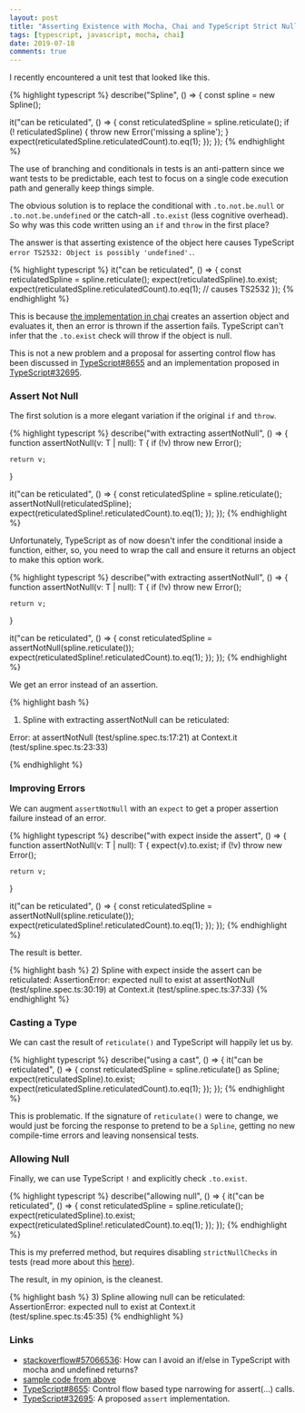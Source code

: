 ```yaml
---
layout: post
title: "Asserting Existence with Mocha, Chai and TypeScript Strict Null Checks"
tags: [typescript, javascript, mocha, chai]
date: 2019-07-18
comments: true
---
```

I recently encountered a unit test that looked like this.

{% highlight typescript %}
describe("Spline", () => {
  const spline = new Spline();

  it("can be reticulated", () => {
    const reticulatedSpline = spline.reticulate();
    if (! reticulatedSpline) {
      throw new Error('missing a spline');
    }
    expect(reticulatedSpline.reticulatedCount).to.eq(1);
  });
});
{% endhighlight %}

The use of branching and conditionals in tests is an anti-pattern since we want tests to be predictable, each test to focus on a single code execution path and generally keep things simple.

The obvious solution is to replace the conditional with `.to.not.be.null` or `.to.not.be.undefined` or the catch-all `.to.exist` (less cognitive overhead). So why was this code written using an `if` and `throw` in the first place?

The answer is that asserting existence of the object here causes TypeScript `error TS2532: Object is possibly 'undefined'.`.

{% highlight typescript %}
it("can be reticulated", () => {
  const reticulatedSpline = spline.reticulate();
  expect(reticulatedSpline).to.exist;
  expect(reticulatedSpline.reticulatedCount).to.eq(1); // causes TS2532
});
{% endhighlight %}

This is because [the implementation in chai](https://github.com/chaijs/chai/blob/master/lib/chai/assertion.js#L133) creates an assertion object and evaluates it, then an error is thrown if the assertion fails. TypeScript can't infer that the `.to.exist` check will throw if the object is null. 

This is not a new problem and a proposal for asserting control flow has been discussed in [TypeScript#8655](https://github.com/microsoft/TypeScript/issues/8655) and an implementation proposed in [TypeScript#32695](https://github.com/microsoft/TypeScript/pull/32695).

### Assert Not Null

The first solution is a more elegant variation if the original `if` and `throw`.

{% highlight typescript %}
describe("with extracting assertNotNull", () => {
  function assertNotNull<T>(v: T | null): T {
    if (!v) throw new Error();

    return v;
  }

  it("can be reticulated", () => {
    const reticulatedSpline = spline.reticulate();
    assertNotNull(reticulatedSpline);
    expect(reticulatedSpline!.reticulatedCount).to.eq(1);
  });
});
{% endhighlight %}

Unfortunately, TypeScript as of now doesn't infer the conditional inside a function, either, so, you need to wrap the call and ensure it returns an object to make this option work.

{% highlight typescript %}
describe("with extracting assertNotNull", () => {
  function assertNotNull<T>(v: T | null): T {
    if (!v) throw new Error();

    return v;
  }

  it("can be reticulated", () => {
    const reticulatedSpline = assertNotNull(spline.reticulate());
    expect(reticulatedSpline!.reticulatedCount).to.eq(1);
  });
});
{% endhighlight %}

We get an error instead of an assertion.

{% highlight bash %}
  1) Spline
     with extracting assertNotNull
     can be reticulated:
   
  Error: 
    at assertNotNull (test/spline.spec.ts:17:21)
    at Context.it (test/spline.spec.ts:23:33)

{% endhighlight %}

### Improving Errors

We can augment `assertNotNull` with an `expect` to get a proper assertion failure instead of an error.

{% highlight typescript %}
describe("with expect inside the assert", () => {
  function assertNotNull<T>(v: T | null): T {
    expect(v).to.exist;
    if (!v) throw new Error();
  
    return v;
  }
  
  it("can be reticulated", () => {
    const reticulatedSpline = assertNotNull(spline.reticulate());
    expect(reticulatedSpline!.reticulatedCount).to.eq(1);
  });
});
{% endhighlight %}

The result is better.

{% highlight bash %}
  2) Spline
     with expect inside the assert
     can be reticulated:
   AssertionError: expected null to exist
    at assertNotNull (test/spline.spec.ts:30:19)
    at Context.it (test/spline.spec.ts:37:33)
{% endhighlight %}

### Casting a Type

We can cast the result of `reticulate()` and TypeScript will happily let us by.

{% highlight typescript %}
describe("using a cast", () => {
  it("can be reticulated", () => {
    const reticulatedSpline = spline.reticulate() as Spline;
    expect(reticulatedSpline).to.exist;
    expect(reticulatedSpline.reticulatedCount).to.eq(1);
  });
});
{% endhighlight %}

This is problematic. If the signature of `reticulate()` were to change, we would just be forcing the response to pretend to be a `Spline`, getting no new compile-time errors and leaving nonsensical tests.

### Allowing Null

Finally, we can use TypeScript `!` and explicitly check `.to.exist`.

{% highlight typescript %}
describe("allowing null", () => {
  it("can be reticulated", () => {
    const reticulatedSpline = spline.reticulate();
    expect(reticulatedSpline).to.exist;
    expect(reticulatedSpline!.reticulatedCount).to.eq(1);
  });
});
{% endhighlight %}

This is my preferred method, but requires disabling `strictNullChecks` in tests (read more about this [here](https://web.archive.org/web/20191120101312/https://basarat.gitbooks.io/typescript/docs/options/strictNullChecks.html)).

The result, in my opinion, is the cleanest.

{% highlight bash %}
  3) Spline
     allowing null
     can be reticulated:
   AssertionError: expected null to exist
    at Context.it (test/spline.spec.ts:45:35)
{% endhighlight %}

### Links

* [stackoverflow#57066536](https://stackoverflow.com/questions/57066536/how-can-i-avoid-an-if-else-in-typescript-with-mocha-and-undefined-returns): How can I avoid an if/else in TypeScript with mocha and undefined returns?
* [sample code from above](https://github.com/dblock/typescript-mocha-strict-null-checks)
* [TypeScript#8655](https://github.com/microsoft/TypeScript/issues/8655): Control flow based type narrowing for assert(...) calls.
* [TypeScript#32695](https://github.com/microsoft/TypeScript/pull/32695): A proposed `assert` implementation. 

